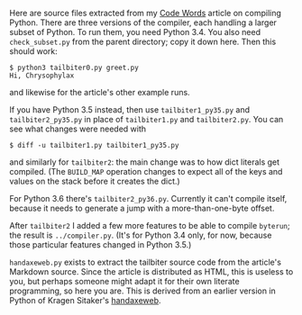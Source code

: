 Here are source files extracted from my [Code Words]() article on
compiling
Python. There are three versions of the compiler, each handling a
larger subset of Python. To run them, you need Python 3.4. You
also need `check_subset.py` from the parent directory; copy it down
here. Then this should work:

    $ python3 tailbiter0.py greet.py
    Hi, Chrysophylax

and likewise for the article's other example runs.

If you have Python 3.5 instead, then use `tailbiter1_py35.py` and
`tailbiter2_py35.py` in place of `tailbiter1.py` and `tailbiter2.py`.
You can see what changes were needed with

    $ diff -u tailbiter1.py tailbiter1_py35.py

and similarly for `tailbiter2`: the main change was to how dict
literals get compiled. (The `BUILD_MAP` operation changes to expect
all of the keys and values on the stack before it creates the dict.)

For Python 3.6 there's `tailbiter2_py36.py`. Currently it can't
compile itself, because it needs to generate a jump with a
more-than-one-byte offset.

After `tailbiter2` I added a few more features to be able to compile
`byterun`; the result is `../compiler.py`. (It's for Python 3.4 only,
for now, because those particular features changed in Python 3.5.)

`handaxeweb.py` exists to extract the tailbiter source code from the article's
Markdown source. Since the article is distributed as HTML, this is
useless to you, but perhaps someone might adapt it for their own
literate programming, so here you are. This is derived from an earlier
version in Python of Kragen Sitaker's
[handaxeweb](https://github.com/kragen/peg-bootstrap/blob/master/handaxeweb.md).
